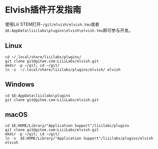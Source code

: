 # Elvish插件开发指南
使用Liii STEM打开`~/git/elvish/elvish.tmu`或者`$E:AppData\liiilabs\plugins\elvish\elvish.tmu`即可参与开发。

## Linux
```
cd ~/.local/share/liiilabs/plugins/
git clone git@gitee.com:LiiiLabs/elvish.git
mkdir -p ~/git; cd ~/git/
ln -s  ~/.local/share/liiilabs/plugins/elvish/ elvish
```


## Windows
```
cd $E:AppData\liiilabs\plugins
git clone git@gitee.com:LiiiLabs/elvish.git
```

## macOS
```
cd $E:HOME/Library/"Application Support"/liiilabs/plugins
git clone git@gitee.com:LiiiLabs/elvish.git
mkdir -p ~/git; cd ~/git/
ln -s  $E:HOME/Library/"Application Support"/liiilabs/plugins/elvish elvish
```